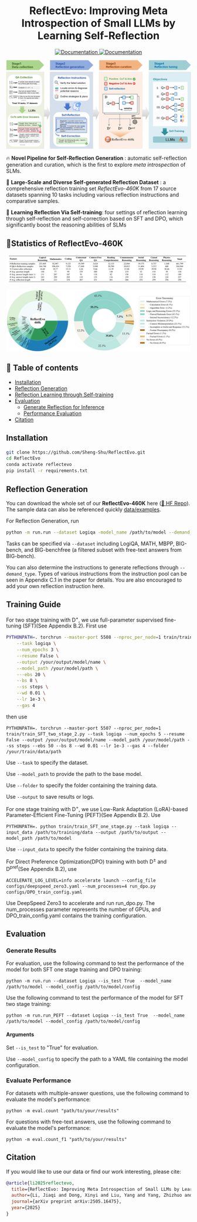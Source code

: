 <h1 align="center">ReflectEvo: Improving Meta Introspection of Small LLMs  by Learning Self-Reflection</h1>

  
<p align="center">
    <a href="https://huggingface.co/datasets/bigai-nlco/ReflectionEvo">
        <img alt="Documentation" src="https://img.shields.io/badge/Dataset-HF Data-yellow.svg">
    </a>
    <a href="https://arxiv.org/abs/2505.16475">
        <img alt="Documentation" src="https://img.shields.io/badge/Paper-arXiv-red.svg">
    </a>
</p>


![Overall Pipeline](assets/overall.png)

🔥 **Novel Pipeline for Self-Reflection Generation** : automatic self-reflection generation and curation, which is the first to explore *meta introspection* of SLMs.

📝 **Large-Scale and Diverse Self-generated Reflection Dataset** : a comprehensive reflection training set *ReflectEvo-460K* from 17 source datasets spanning 10 tasks including various reflection instructions and comparative samples.

🤔 **Learning Reflection Via Self-training**: four settings of reflection learning through self-reflection and self-correction based on SFT and DPO, which significantly boost the reasoning abilities of SLMs


## 📌Statistics of ReflectEvo-460K
![Statistics](assets/statistics.png)

![Pies](assets/pies.png)


## 📖 Table of contents
- [Installation](#installation)
- [Reflection Generation](#reflection-generation)
- [Reflection Learning through Self-training](#training-guide)
- [Evaluation](#evaluation)
  - [Generate Reflection for Inference](#generate-results)
  - [Performance Evaluation](#evaluate-performance)
- [Citation](#citation)

  
## Installation

   ```bash
   git clone https://github.com/Sheng-Shu/ReflectEvo.git
   cd ReflectEvo
   conda activate reflectevo
   pip install -r requirements.txt
   ```

   
## Reflection Generation

You can download the whole set of our **ReflectEvo-460K** here  ([🤗 HF Repo](https://huggingface.co/datasets/bigai-nlco/ReflectionEvo)). The sample data can also be referenced quickly [data/examples](data/examples).

For Reflection Generation, run
```bash
python -m run.run --dataset Logiqa -model_name /path/to/model --demand_type 1
```

Tasks can be specified via `--dataset` including LogiQA, MATH, MBPP, BIG-bench, and BIG-benchfree (a filtered subset with free-text answers from BIG-bench).

You can also determine the instructions to generate reflections through `--demand_type`.  Types of various instructions from the instruction pool can be seen in Appendix C.1 in the paper for details. You are also encouraged to add your own reflection instruction here.


## Training Guide

For two stage training with D<sup>+</sup>, we use full-parameter supervised fine-tuning (SFT)(See Appendix B.2). First use

```bash
PYTHONPATH=. torchrun --master-port 5508 --nproc_per_node=1 train/train_SFT_two_stage_1.py \
    --task logiqa \
    --num_epochs 3 \
    --resume False \
    --output /your/output/model/name \
    --model_path /your/model/path \
    ---ebs 20 \
    --bs 8 \
    --ss steps \
    --wd 0.01 \
    --lr 1e-3 \
    --gas 4
```

then use
```
PYTHONPATH=. torchrun --master-port 5507 --nproc_per_node=1 train/train_SFT_two_stage_2.py --task logiqa --num_epochs 5 --resume False --output /your/output/model/name --model_path /your/model/path --ss steps --ebs 50 --bs 8 --wd 0.01 --lr 1e-3 --gas 4 --folder /your/train/data/path
```

Use `--task` to specify the dataset.

Use `--model_path` to provide the path to the base model.

Use `--folder` to specify the folder containing the training data.

Use `--output` to save results or logs.


For one stage training with D<sup>+</sup>, we use Low-Rank Adaptation (LoRA)-based Parameter-Efficient Fine-Tuning (PEFT)(See Appendix B.2). Use
```
PYTHONPATH=. python train/train_SFT_one_stage.py --task logiqa --input_data /path/to/training/data --output /path/to/output --model_path /path/to/model
```

Use `--input_data` to specify the folder containing the training data.


For Direct Preference Optimization(DPO) training with both D<sup>±</sup> and D<sup>pref</sup>(See Appendix B.2), use
```
ACCELERATE_LOG_LEVEL=info accelerate launch --config_file configs/deepspeed_zero3.yaml --num_processes=4 run_dpo.py configs/DPO_train_config.yaml
```
Use DeepSpeed Zero3 to accelerate and run run_dpo.py. The num_processes parameter represents the number of GPUs, and DPO_train_config.yaml contains the training configuration.

## Evaluation
### Generate Results

For evaluation, use the following command to test the performance of the model for both SFT one stage training and DPO training:

```
python -m run.run --dataset Logiqa --is_test True  --model_name /path/to/model --model_config /path/to/model/config
```


Use the following command to test the performance of the model for SFT two stage training:

```
python -m run.run_PEFT --dataset Logiqa --is_test True  --model_name /path/to/model --model_config /path/to/model/config
```

#### Arguments

Set `--is_test` to "True" for evaluation.

Use `--model_config` to specify the path to a YAML file containing the model configuration.

### Evaluate Performance

For datasets with multiple-answer questions, use the following command to evaluate the model's performance:

```
python -m eval.count "path/to/your/results"
```

For questions with free-text answers, use the following command to evaluate the model's performance:

```
python -m eval.count_f1 "path/to/your/results"
```

## Citation
If you would like to use our data or find our work interesting, please cite:
```bibtex
@article{li2025reflectevo,
  title={ReflectEvo: Improving Meta Introspection of Small LLMs by Learning Self-Reflection},
  author={Li, Jiaqi and Dong, Xinyi and Liu, Yang and Yang, Zhizhuo and Wang, Quansen and Wang, Xiaobo and Zhu, SongChun and Jia, Zixia and Zheng, Zilong},
  journal={arXiv preprint arXiv:2505.16475},
  year={2025}
}
```

